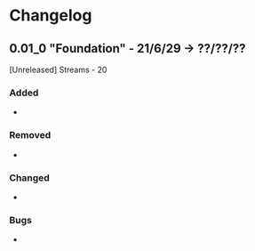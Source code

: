 
# Changelog

## 0.01_0 "Foundation" - 21/6/29 -> ??/??/??
[Unreleased] Streams - 20
### Added
- 
### Removed
- 
### Changed
- 
### Bugs
- 
